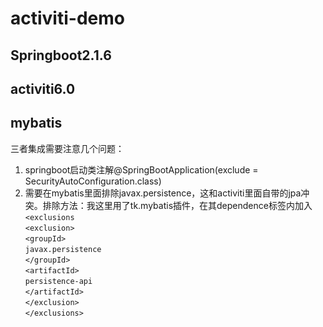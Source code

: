 # activiti-demo
## Springboot2.1.6
## activiti6.0
## mybatis

三者集成需要注意几个问题：
1. springboot启动类注解@SpringBootApplication(exclude = SecurityAutoConfiguration.class)
2. 需要在mybatis里面排除javax.persistence，这和activiti里面自带的jpa冲突。排除方法：我这里用了tk.mybatis插件，在其dependence标签内加入<br>
 `<exclusions`<br>
    `<exclusion>`<br>
        `<groupId>`<br>
            `javax.persistence`<br>
         `</groupId>`     <br>
         `<artifactId>`<br>
              `persistence-api`<br>
         `</artifactId>`<br>
    `</exclusion>`<br>
  `</exclusions>`<br>
